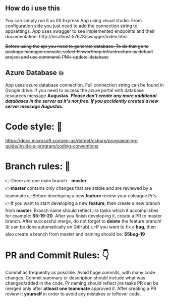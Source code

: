 ## How do i use this

You can simply run it as IIS Express App using visual studio. From configuration side you just need to add the connection string to appsettings. App uses swagger to see implemented endpoints and their documentation: http://localhost:57678/swagger/index.html

~~Before using the api you need to generate database.
To do that go to package manager console, select FlowerShop.Infrastructure as default project and use command:
PM> update-database~~

## Azure Database 💥 
App uses azure database connection. Full connection string can be found in Google drive. If you need to access the azure portal with database resources message **Augustas**.
***Please don't create any more additional databases in the server as it's not free. If you accidently created a new server message **Augustas**.***

# Code style: 📃
https://docs.microsoft.com/en-us/dotnet/csharp/programming-guide/inside-a-program/coding-conventions

# Branch rules: 🌿

👉There are one main branch - **master**.  
👉**master** contains only changes that are stable and are reviewed by a teammate
👉Before developing a new **feature** review your coleague Pr's.  
👉If you want to start developing a new **feature**, then create a new branch from **master**. Branch name should reflect jira tasks which it accomplishes for example: **S5-19-20**. After you finish developing it, create a PR to master branch. After successful merge, do not forget to **delete** the feature branch! (It can be done automatically on GitHub) 
👉If you want to fix a **bug**, then also create a branch from master and naming should be: **S5bug-19**  

# PR and Commit Rules: 👇 
Commit as frequently as possible. Avoid huge commits, with many code changes. Commit summary or description should include what was changed/added in the code. Pr naming should reflect jira tasks
PR can be merged only after **atleast one teammate** approved it.
After creating a PR review it **yourself** in order to avoid any mistakes or leftover code.
